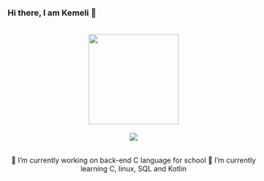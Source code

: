 ### Hi there, I am Kemeli 👋


<div align="center"><br>
   <a href="https://github.com/Kemeli">
  <img height="180em" src="https://github-readme-stats.vercel.app/api?username=Kemeli&show_icons=true&theme=dark&include_all_commits=true&count_private=true"/>
<div align="center"><br>
  <a href="https:////www.linkedin.com/in/kemeli-nogueira-431819111" target="_blank"><img src="https://img.shields.io/badge/-LinkedIn-%230077B5?style=for-the-badge&logo=linkedin&logoColor=white" target="_blank"></a> 
</div>

##
 
 🔭 I’m currently working on back-end C language for school
 🌱 I’m currently learning C, linux, SQL and Kotlin
